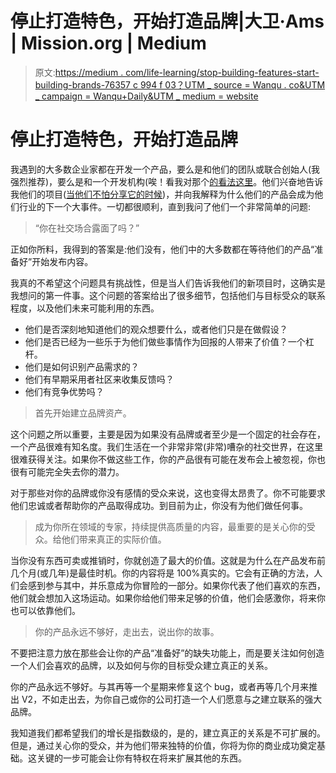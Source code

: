 # 停止打造特色，开始打造品牌|大卫·Ams | Mission.org | Medium

> 原文:[https://medium . com/life-learning/stop-building-features-start-building-brands-76357 c 994 f 03？UTM _ source = Wanqu . co&UTM _ campaign = Wanqu+Daily&UTM _ medium = website](https://medium.com/life-learning/stop-building-features-start-building-brands-76357c994f03?utm_source=wanqu.co&utm_campaign=Wanqu+Daily&utm_medium=website)



# 停止打造特色，开始打造品牌

我遇到的大多数企业家都在开发一个产品，要么是和他们的团队或联合创始人(我强烈推荐)，要么是和一个开发机构(唉！看我对那个[的看法这里](/@davidamse/entrepreneurs-stop-relying-on-development-agencies-to-build-your-startup-c723c02bd588#.lzj39gxqp)。他们兴奋地告诉我他们的项目([当他们不怕分享它的时候](/keep-learning-keep-growing/why-nobody-will-steal-your-shitty-start-up-idea-795feaea5a6a#.u0m9o87nc))，并向我解释为什么他们的产品会成为他们行业的下一个大事件。一切都很顺利，直到我问了他们一个非常简单的问题:

> “你在社交场合露面了吗？”

正如你所料，我得到的答案是:他们没有，他们中的大多数都在等待他们的产品“准备好”开始发布内容。

我真的不希望这个问题具有挑战性，但是当人们告诉我他们的新项目时，这确实是我想问的第一件事。这个问题的答案给出了很多细节，包括他们与目标受众的联系程度，以及他们未来可能利用的东西。

*   他们是否深刻地知道他们的观众想要什么，或者他们只是在做假设？
*   他们是否已经为一些乐于为他们做些事情作为回报的人带来了价值？一个杠杆。
*   他们是如何识别产品需求的？
*   他们有早期采用者社区来收集反馈吗？
*   他们有竞争优势吗？

> 首先开始建立品牌资产。

这个问题之所以重要，主要是因为如果没有品牌或者至少是一个固定的社会存在，一个产品很难有知名度。我们生活在一个非常非常(非常)嘈杂的社交世界，在这里很难获得关注。如果你不做这些工作，你的产品很有可能在发布会上被忽视，你也很有可能完全失去你的潜力。

对于那些对你的品牌或你没有感情的受众来说，这也变得太昂贵了。你不可能要求他们忠诚或者帮助你的产品取得成功。到目前为止，你没有为他们做任何事。

> 成为你所在领域的专家，持续提供高质量的内容，最重要的是关心你的受众。给他们带来真正的实际价值。

当你没有东西可卖或推销时，你就创造了最大的价值。这就是为什么在产品发布前几个月(或几年)是最佳时机。你的内容将是 100%真实的。它会有正确的方法，人们会感到参与其中，并乐意成为你冒险的一部分。如果你代表了他们喜欢的东西，他们就会想加入这场运动。如果你给他们带来足够的价值，他们会感激你，将来你也可以依靠他们。

> 你的产品永远不够好，走出去，说出你的故事。

不要把注意力放在那些会让你的产品“准备好”的缺失功能上，而是要关注如何创造一个人们会喜欢的品牌，以及如何与你的目标受众建立真正的关系。

你的产品永远不够好。与其再等一个星期来修复这个 bug，或者再等几个月来推出 V2，不如走出去，为你自己或你的公司打造一个人们愿意与之建立联系的强大品牌。

我知道我们都希望我们的增长是指数级的，是的，建立真正的关系是不可扩展的。但是，通过关心你的受众，并为他们带来独特的价值，你将为你的商业成功奠定基础。这关键的一步可能会让你有特权在将来扩展其他的东西。

